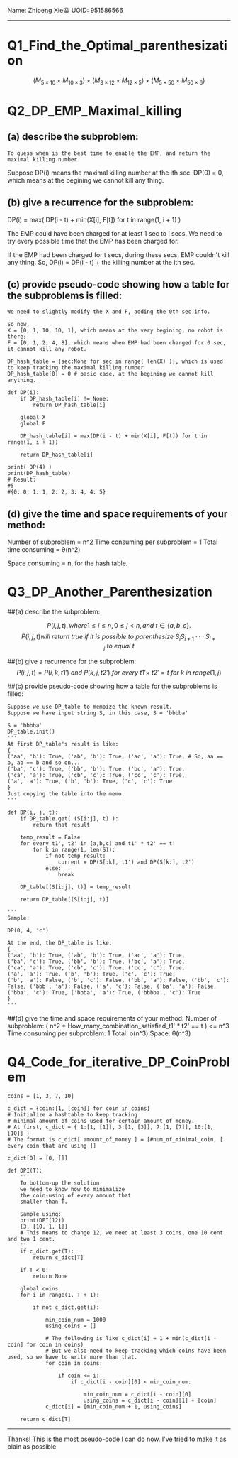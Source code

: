 Name: Zhipeng Xie😀
UOID: 951586566
***

# Q1\_Find\_the\_Optimal\_parenthesization

$$
(M_{5\times10}\times M_{10\times3})\times (M_{3\times12}\times M_{12\times5})\times (M_{5\times50}\times M_{50\times6})
$$

# Q2\_DP\_EMP\_Maximal\_killing

## (a) describe the subproblem:

	To guess when is the best time to enable the EMP, and return the maximal killing number.
	
Suppose DP(i) means the maximal killing number at the ith sec.
DP(0) = 0, which means at the begining we cannot kill any thing.
	## (b) give a recurrence for the subproblem:
DP(i) = max( DP(i - t) + min(X[i], F[t]) for t in range(1, i + 1) )

The EMP could have been charged for at least 1 sec to i secs.
We need to try every possible time that the EMP has been charged for.

If the EMP had been charged for t secs, during these secs, EMP couldn't kill any thing.
So, DP(i) = DP(i - t) + the killing number at the ith sec.
## (c) provide pseudo-code showing how a table for the subproblems is filled:
```
We need to slightly modify the X and F, adding the 0th sec info.

So now, 
X = [0, 1, 10, 10, 1], which means at the very begining, no robot is there; 
F = [0, 1, 2, 4, 8], which means when EMP had been charged for 0 sec, it cannot kill any robot.

DP_hash_table = {sec:None for sec in range( len(X) )}, which is used to keep tracking the maximal killing number
DP_hash_table[0] = 0 # basic case, at the begining we cannot kill anything.

def DP(i):
    if DP_hash_table[i] != None:
        return DP_hash_table[i]

    global X
    global F

    DP_hash_table[i] = max(DP(i - t) + min(X[i], F[t]) for t in range(1, i + 1))

    return DP_hash_table[i]
   
print( DP(4) )
print(DP_hash_table)
# Result: 
#5
#{0: 0, 1: 1, 2: 2, 3: 4, 4: 5}
```
## (d) give the time and space requirements of your method:
Number of subproblem = n^2
Time consuming per subproblem = 1
Total time consuming = θ(n^2)

Space consuming = n, for the hash table.

# Q3\_DP\_Another\_Parenthesization
##(a) describe the subproblem:

$$P(i,j,t), where 1 ≤ i ≤ n, 0 ≤ j < n, and\ t ∈ \{a,b,c\}.$$
$$ 
P(i,j,t) will\ return\ true\ if\ it\ is\ possible\ to\ parenthesize\ S_{i} S_{i+1} · · · S_{i+j}\ to \ equal\ t$$
##(b) give a recurrence for the subproblem:
$$P(i,j,t) = P(i, k, t1')\ and\ P(k, j, t2')\ for\ every\ t1'\times\ t2'=t\ for\ k\ in\ range(1,j)$$
##(c) provide pseudo-code showing how a table for the subproblems is filled:
```
Suppose we use DP_table to memoize the known result.
Suppose we have input string S, in this case, S = 'bbbba'

S = 'bbbba'
DP_table.init() 
'''
At first DP_table's result is like: 
{
('aa', 'b'): True, ('ab', 'b'): True, ('ac', 'a'): True, # So, aa == b, ab == b and so on...
('ba', 'c'): True, ('bb', 'b'): True, ('bc', 'a'): True,
('ca', 'a'): True, ('cb', 'c'): True, ('cc', 'c'): True, 
('a', 'a'): True, ('b', 'b'): True, ('c', 'c'): True
}
Just copying the table into the memo.
'''

def DP(i, j, t):
	if DP_table.get( (S[i:j], t) ):
		return that result
	
	temp_result = False
	for every t1', t2' in [a,b,c] and t1' * t2' == t:
		for k in range(1, len(S)):
			if not temp_result:
				current = DP(S[:k], t1') and DP(S[k:], t2')
			else:
				break
	
	DP_table[(S[i:j], t)] = temp_result
	
	return DP_table[(S[i:j], t)]
	
'''
Sample:

DP(0, 4, 'c')

At the end, the DP_table is like:
{
('aa', 'b'): True, ('ab', 'b'): True, ('ac', 'a'): True, 
('ba', 'c'): True, ('bb', 'b'): True, ('bc', 'a'): True, 
('ca', 'a'): True, ('cb', 'c'): True, ('cc', 'c'): True, 
('a', 'a'): True, ('b', 'b'): True, ('c', 'c'): True, 
('b', 'a'): False, ('b', 'c'): False, ('bb', 'a'): False, ('bb', 'c'): False, ('bbb', 'a'): False, ('a', 'c'): False, ('ba', 'a'): False, 
('bba', 'c'): True, ('bbba', 'a'): True, ('bbbba', 'c'): True
}
'''
```
##(d) give the time and space requirements of your method:
Number of subproblem: ( n^2 * How\_many\_combination\_satisfied\_t1' * t2' == t ) <= n^3
Time consuming per subproblem: 1
Total: o(n^3)
Space: θ(n^3)
# Q4\_Code\_for\_iterative\_DP\_CoinProblem

```
coins = [1, 3, 7, 10]

c_dict = {coin:[1, [coin]] for coin in coins}
# Initialize a hashtable to keep tracking 
# minimal amount of coins used for certain amount of money.
# At first, c_dict = { 1:[1, [1]], 3:[1, [3]], 7:[1, [7]], 10:[1, [10]] }
# The format is c_dict[ amount_of_money ] = [#num_of_minimal_coin, [ every coin that are using ]]

c_dict[0] = [0, []]

def DPI(T):
	'''
	To bottom-up the solution
	we need to know how to minimalize
	the coin-using of every amount that
	smaller than T.
	
	Sample using: 
	print(DPI(12))
	[3, [10, 1, 1]]
	# This means to change 12, we need at least 3 coins, one 10 cent and two 1 cent.
	'''
    if c_dict.get(T):
        return c_dict[T]

    if T < 0:
        return None

    global coins
    for i in range(1, T + 1):
    
        if not c_dict.get(i):
        
            min_coin_num = 1000
            using_coins = []
            
            # The following is like c_dict[i] = 1 + min(c_dict[i - coin] for coin in coins)
			# But we also need to keep tracking which coins have been used, so we have to write more than that.  
            for coin in coins:
            
                if coin <= i:      
                    if c_dict[i - coin][0] < min_coin_num:
                    
                        min_coin_num = c_dict[i - coin][0]
                        using_coins = c_dict[i - coin][1] + [coin]  
            c_dict[i] = [min_coin_num + 1, using_coins]

    return c_dict[T]
```

***

Thanks! 
This is the most pseudo-code I can do now. I've tried to make it as plain as possible